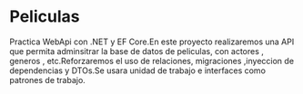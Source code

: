 # Peliculas
Practica WebApi con .NET y EF Core.En este proyecto realizaremos una API que permita adminsitrar la base de datos de peliculas, con actores , generos , etc.Reforzaremos el uso de relaciones, migraciones ,inyeccion de dependencias y DTOs.Se usara unidad de trabajo e interfaces como patrones de trabajo.

